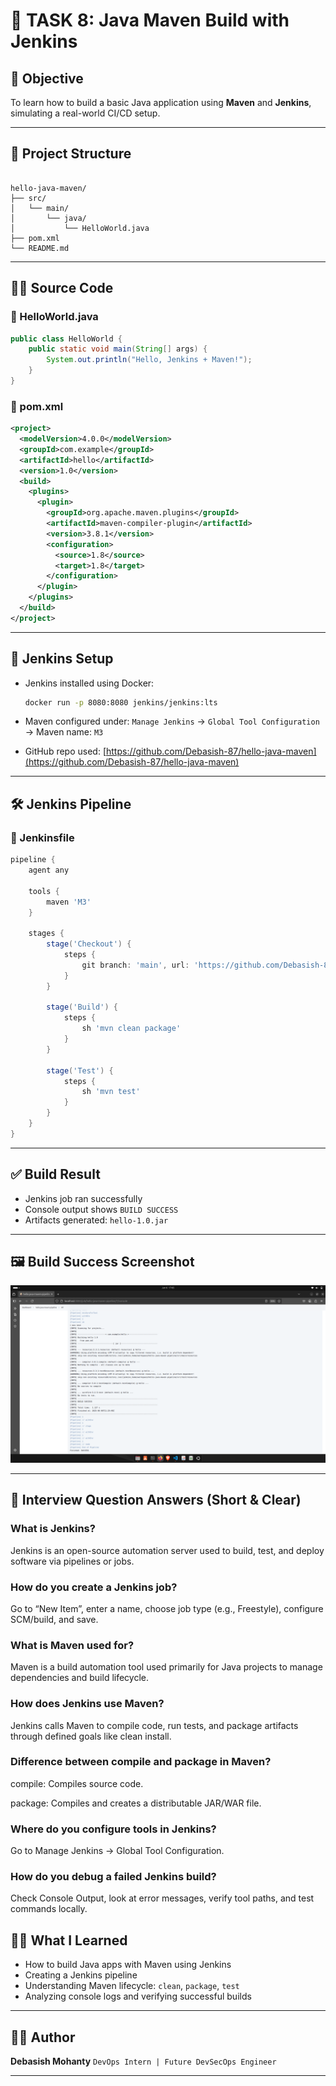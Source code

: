 # 🚀 TASK 8: Java Maven Build with Jenkins

## 📌 Objective
To learn how to build a basic Java application using **Maven** and **Jenkins**, simulating a real-world CI/CD setup.

---

## 📁 Project Structure

```

hello-java-maven/
├── src/
│   └── main/
│       └── java/
│           └── HelloWorld.java
├── pom.xml
└── README.md

````

---

## 🧑‍💻 Source Code

### 🔹 HelloWorld.java
```java
public class HelloWorld {
    public static void main(String[] args) {
        System.out.println("Hello, Jenkins + Maven!");
    }
}
````

### 🔹 pom.xml

```xml
<project>
  <modelVersion>4.0.0</modelVersion>
  <groupId>com.example</groupId>
  <artifactId>hello</artifactId>
  <version>1.0</version>
  <build>
    <plugins>
      <plugin>
        <groupId>org.apache.maven.plugins</groupId>
        <artifactId>maven-compiler-plugin</artifactId>
        <version>3.8.1</version>
        <configuration>
          <source>1.8</source>
          <target>1.8</target>
        </configuration>
      </plugin>
    </plugins>
  </build>
</project>
```

---

## 🔧 Jenkins Setup

* Jenkins installed using Docker:

  ```bash
  docker run -p 8080:8080 jenkins/jenkins:lts
  ```

* Maven configured under:
  `Manage Jenkins` → `Global Tool Configuration` → Maven name: `M3`

* GitHub repo used:
  [https://github.com/Debasish-87/hello-java-maven](https://github.com/Debasish-87/hello-java-maven)

---

## 🛠️ Jenkins Pipeline

### 📄 Jenkinsfile

```groovy
pipeline {
    agent any

    tools {
        maven 'M3'
    }

    stages {
        stage('Checkout') {
            steps {
                git branch: 'main', url: 'https://github.com/Debasish-87/hello-java-maven.git'
            }
        }

        stage('Build') {
            steps {
                sh 'mvn clean package'
            }
        }

        stage('Test') {
            steps {
                sh 'mvn test'
            }
        }
    }
}
```

---

## ✅ Build Result

* Jenkins job ran successfully
* Console output shows `BUILD SUCCESS`
* Artifacts generated: `hello-1.0.jar`

---

## 🖼️ Build Success Screenshot

![Jenkins Build Success](screenshots/suceesfullybuild.png)

---

## 💬 Interview Question Answers (Short & Clear)

### What is Jenkins?
Jenkins is an open-source automation server used to build, test, and deploy software via pipelines or jobs.

### How do you create a Jenkins job?
Go to “New Item”, enter a name, choose job type (e.g., Freestyle), configure SCM/build, and save.

### What is Maven used for?
Maven is a build automation tool used primarily for Java projects to manage dependencies and build lifecycle.

### How does Jenkins use Maven?
Jenkins calls Maven to compile code, run tests, and package artifacts through defined goals like clean install.

### Difference between compile and package in Maven?

compile: Compiles source code.

package: Compiles and creates a distributable JAR/WAR file.

### Where do you configure tools in Jenkins?
Go to Manage Jenkins → Global Tool Configuration.

### How do you debug a failed Jenkins build?
Check Console Output, look at error messages, verify tool paths, and test commands locally.



## 🙋‍♂️ What I Learned

* How to build Java apps with Maven using Jenkins
* Creating a Jenkins pipeline
* Understanding Maven lifecycle: `clean`, `package`, `test`
* Analyzing console logs and verifying successful builds

---

## 👨‍💻 Author

**Debasish Mohanty**
`DevOps Intern | Future DevSecOps Engineer`

---
